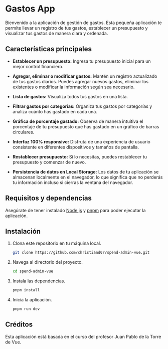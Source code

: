 # Gastos App

Bienvenido a la aplicación de gestión de gastos. Esta pequeña aplicación te permite llevar un registro de tus gastos, establecer un presupuesto y visualizar tus gastos de manera clara y ordenada.

## Características principales

- **Establecer un presupuesto:** Ingresa tu presupuesto inicial para un mejor control financiero.

- **Agregar, eliminar o modificar gastos:** Mantén un registro actualizado de tus gastos diarios. Puedes agregar nuevos gastos, eliminar los existentes o modificar la información según sea necesario.

- **Lista de gastos:** Visualiza todos tus gastos en una lista.

- **Filtrar gastos por categorías:** Organiza tus gastos por categorías y analiza cuánto has gastado en cada una.

- **Gráfica de porcentaje gastado:** Observa de manera intuitiva el porcentaje de tu presupuesto que has gastado en un gráfico de barras circulares.

- **Interfaz 100% responsive:** Disfruta de una experiencia de usuario consistente en diferentes dispositivos y tamaños de pantalla.

- **Restablecer presupuesto:** Si lo necesitas, puedes restablecer tu presupuesto y comenzar de nuevo.

- **Persistencia de datos en Local Storage:** Los datos de tu aplicación se almacenan localmente en el navegador, lo que significa que no perderás tu información incluso si cierras la ventana del navegador.

## Requisitos y dependencias

Asegúrate de tener instalado [Node.js](https://nodejs.org/) y [pnpm](https://pnpm.io/) para poder ejecutar la aplicación.

## Instalación

1. Clona este repositorio en tu máquina local.

   ```bash
   git clone https://github.com/christiand0r/spend-admin-vue.git
   ```

2. Navega al directorio del proyecto.

   ```bash
   cd spend-admin-vue
   ```

3. Instala las dependencias.

   ```bash
   pnpm install
   ```

4. Inicia la aplicación.

   ```bash
   pnpm run dev
   ```

## Créditos

Esta aplicación está basada en el curso del profesor Juan Pablo de la Torre de Vue.
